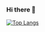 ### Hi there 👋
[![Top Langs](https://github-readme-stats.vercel.app/api/top-langs/?username=ChangHoon97&langs_count=10&layout=compact&theme=dark)](https://github.com/ChangHoon97/ChangHoon97)﻿

<!--
**ChangHoon97/ChangHoon97** is a ✨ _special_ ✨ repository because its `README.md` (this file) appears on your GitHub profile.

Here are some ideas to get you started:

- 🔭 I’m currently working on ...
- 🌱 I’m currently learning ...
- 👯 I’m looking to collaborate on ...
- 🤔 I’m looking for help with ...
- 💬 Ask me about ...
- 📫 How to reach me: ...
- 😄 Pronouns: ...
- ⚡ Fun fact: ...
-->
